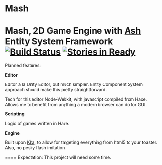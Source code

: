 Mash
====

Mash, 2D Game Engine with [Ash](http://www.ashframework.org/) Entity System Framework
[![Build Status](https://travis-ci.org/Rahazan/Mash.svg?branch=master)](https://travis-ci.org/Rahazan/Mash) 
 [![Stories in Ready](https://badge.waffle.io/Rahazan/Mash.png?label=ready&title=Ready)](https://waffle.io/Rahazan/Mash)
====
Planned features:

**Editor**

Editor à la Unity Editor, but much simpler. Entity Component System approach should make this pretty straightforward.

Tech for this editor
Node-Webkit, with javascript compiled from Haxe. Allows me to benefit from anything a modern browser can do for GUI.

**Scripting**

Logic of games written in Haxe.

**Engine**

Built upon [Kha](https://github.com/KTXSoftware/Kha), to allow for targeting everything from html5 to your toaster. Also, no pesky flash imitation.

====
Expectation: This project will need some time.
